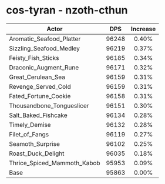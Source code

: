 # cos-tyran - nzoth-cthun
| Actor | DPS | Increase |
|---|:---:|:---:|
|Aromatic_Seafood_Platter|96248|0.40%|
|Sizzling_Seafood_Medley|96219|0.37%|
|Feisty_Fish_Sticks|96185|0.34%|
|Draconic_Augment_Rune|96171|0.32%|
|Great_Cerulean_Sea|96159|0.31%|
|Revenge_Served_Cold|96159|0.31%|
|Fated_Fortune_Cookie|96158|0.31%|
|Thousandbone_Tongueslicer|96151|0.30%|
|Salt_Baked_Fishcake|96134|0.28%|
|Timely_Demise|96132|0.28%|
|Filet_of_Fangs|96119|0.27%|
|Seamoth_Surprise|96102|0.25%|
|Roast_Duck_Delight|96035|0.18%|
|Thrice_Spiced_Mammoth_Kabob|95953|0.09%|
|Base|95863|0.00%|

